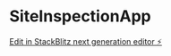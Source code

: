 # SiteInspectionApp

[Edit in StackBlitz next generation editor ⚡️](https://stackblitz.com/~/github.com/buildwellai/SiteInspectionApp)